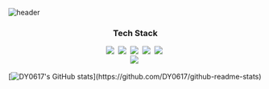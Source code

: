 
![header](https://capsule-render.vercel.app/api?type=slice&color=gradient&customColorList=28&height=300&secton=header&text=DY0617&fontSize=90&animation=fadeIn&fontColor=b2b2b2)

<h3 align="center">Tech Stack</h3>

<p align="center">
<img src="https://img.shields.io/badge/C-A8B9CC?style=flat-square&logo=C%2B%2B&logoColor=white"/></a>&nbsp 
<img src="https://img.shields.io/badge/C++-00599C?style=flat-square&logo=C%2B%2B&logoColor=white"/></a>&nbsp 
  <img src="https://img.shields.io/badge/Java-007396?style=flat-square&logo=Java&logoColor=white"/></a>&nbsp
  <img src="https://img.shields.io/badge/Python-3766AB?style=flat-square&logo=Python&logoColor=white"/></a>&nbsp 
  <img src="https://img.shields.io/badge/Javascript-ffb13b?style=flat-square&logo=javascript&logoColor=white"/></a>&nbsp 
  <br>
  <img src="https://img.shields.io/badge/Mysql-E6B91E?style=flat-square&logo=MySql&logoColor=white"/></a>&nbsp
  
   [![DY0617's GitHub stats](https://github-readme-stats.vercel.app/api?username=DY0617&theme=solarized-light&show_icons=true&align="center")](https://github.com/DY0617/github-readme-stats)
